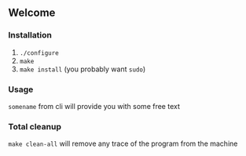 ## Welcome

### Installation
1. `./configure`
2. `make`
3. `make install` (you probably want `sudo`)

### Usage
`somename` from cli will provide you with some free text

### Total cleanup
`make clean-all` will remove any trace of the program from the machine
